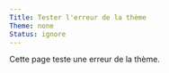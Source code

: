 ```yaml
---
Title: Tester l'erreur de la thème
Theme: none
Status: ignore
---
```

Cette page teste une erreur de la thème.